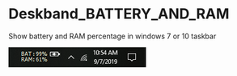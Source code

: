 # Deskband_BATTERY_AND_RAM
Show battery and RAM percentage in windows 7 or 10 taskbar

![Alt text](Screenshot/Deskband_Charging.PNG?raw=true "Deskband While Battery Charging")